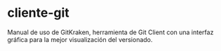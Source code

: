 # cliente-git
Manual de uso de GitKraken, herramienta de Git Client con una interfaz gráfica para la mejor visualización del versionado.
